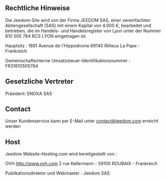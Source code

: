 ## Rechtliche Hinweise

Die Jeedom-Site wird von der Firma JEEDOM SAS, einer vereinfachten Aktiengesellschaft (SAS) mit einem Kapital von 4.000 €, bearbeitet und betrieben, die im Handels- und Handelsregister von Lyon unter der Nummer 810 505 784 RCS LYON eingetragen ist.

Hauptsitz : 1691 Avenue de l'Hippodrome 69140 Rillieux La Pape - Frankreich

Gemeinschaftsinterne Umsatzsteuer-Identifikationsnummer : FR31810505784

## Gesetzliche Vertreter

Präsident: ENOXA SAS

## Contact

Unser Kundenservice kann per E-Mail unter contact@jeedom.com erreicht werden

## Host

Jeedom Website-Hosting.com wird bereitgestellt von :

OVH
http://www.ovh.com
2 rue Kellermann - 59100 ROUBAIX - Frankreich

Publikationsdirektor und Webmaster : Jeedom SAS
